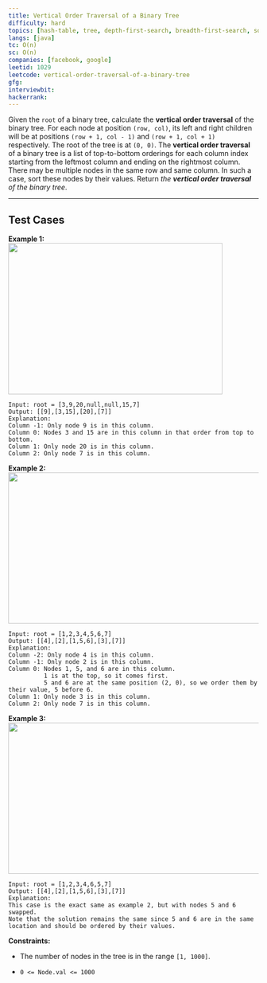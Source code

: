 ```yaml
---
title: Vertical Order Traversal of a Binary Tree
difficulty: hard
topics: [hash-table, tree, depth-first-search, breadth-first-search, sorting, binary-tree]
langs: [java]
tc: O(n)
sc: O(n)
companies: [facebook, google]
leetid: 1029
leetcode: vertical-order-traversal-of-a-binary-tree
gfg: 
interviewbit: 
hackerrank: 
---
```

Given the `root` of a binary tree, calculate the **vertical order traversal** of the binary tree.
For each node at position `(row, col)`, its left and right children will be at positions `(row + 1, col - 1)` and `(row + 1, col + 1)` respectively. The root of the tree is at `(0, 0)`.
The **vertical order traversal** of a binary tree is a list of top-to-bottom orderings for each column index starting from the leftmost column and ending on the rightmost column. There may be multiple nodes in the same row and same column. In such a case, sort these nodes by their values.
Return *the **vertical order traversal** of the binary tree*.
 
---
## Test Cases
**Example 1:**
<img alt="" src="https://assets.leetcode.com/uploads/2021/01/29/vtree1.jpg" style="width: 431px; height: 304px;" />
```
Input: root = [3,9,20,null,null,15,7]
Output: [[9],[3,15],[20],[7]]
Explanation:
Column -1: Only node 9 is in this column.
Column 0: Nodes 3 and 15 are in this column in that order from top to bottom.
Column 1: Only node 20 is in this column.
Column 2: Only node 7 is in this column.
```

**Example 2:**
<img alt="" src="https://assets.leetcode.com/uploads/2021/01/29/vtree2.jpg" style="width: 512px; height: 304px;" />
```
Input: root = [1,2,3,4,5,6,7]
Output: [[4],[2],[1,5,6],[3],[7]]
Explanation:
Column -2: Only node 4 is in this column.
Column -1: Only node 2 is in this column.
Column 0: Nodes 1, 5, and 6 are in this column.
          1 is at the top, so it comes first.
          5 and 6 are at the same position (2, 0), so we order them by their value, 5 before 6.
Column 1: Only node 3 is in this column.
Column 2: Only node 7 is in this column.
```

**Example 3:**
<img alt="" src="https://assets.leetcode.com/uploads/2021/01/29/vtree3.jpg" style="width: 512px; height: 304px;" />
```
Input: root = [1,2,3,4,6,5,7]
Output: [[4],[2],[1,5,6],[3],[7]]
Explanation:
This case is the exact same as example 2, but with nodes 5 and 6 swapped.
Note that the solution remains the same since 5 and 6 are in the same location and should be ordered by their values.
```
 
**Constraints:**
	
* The number of nodes in the tree is in the range `[1, 1000]`.
	
* `0 <= Node.val <= 1000`

